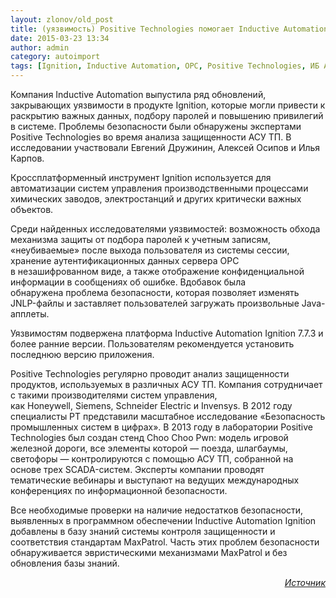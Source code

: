 ```yaml
---
layout: zlonov/old_post
title: (уязвимость) Positive Technologies помогает Inductive Automation устранить уязвимости
date: 2015-03-23 13:34
author: admin
category: autoimport
tags: [Ignition, Inductive Automation, OPC, Positive Technologies, ИБ АСУ ТП, КВО, уязвимости, химическая промышленность, электростанция]
---
```

Компания Inductive Automation выпустила ряд обновлений, закрывающих уязвимости в продукте Ignition, которые могли привести к раскрытию важных данных, подбору паролей и повышению привилегий в системе. Проблемы безопасности были обнаружены экспертами Positive Technologies во время анализа защищенности АСУ ТП. В исследовании участвовали Евгений Дружинин, Алексей Осипов и Илья Карпов.

Кроссплатформенный инструмент Ignition используется для автоматизации систем управления производственными процессами химических заводов, электростанций и других критически важных объектов.

Среди найденных исследователями уязвимостей: возможность обхода механизма защиты от подбора паролей к учетным записям, «неубиваемые» после выхода пользователя из системы сессии, хранение аутентификационных данных сервера OPC в незашифрованном виде, а также отображение конфиденциальной информации в сообщениях об ошибке. Вдобавок была обнаружена проблема безопасности, которая позволяет изменять JNLP-файлы и заставляет пользователей загружать произвольные Java-апплеты.

Уязвимостям подвержена платформа Inductive Automation Ignition 7.7.3 и более ранние версии. Пользователям рекомендуется установить последнюю версию приложения.

Positive Technologies регулярно проводит анализ защищенности продуктов, используемых в различных АСУ ТП. Компания сотрудничает с такими производителями систем управления, как Honeywell, Siemens, Schneider Electric и Invensys. В 2012 году специалисты PT представили масштабное исследование «Безопасность промышленных систем в цифрах». В 2013 году в лаборатории Positive Technologies был создан стенд Choo Choo Pwn: модель игровой железной дороги, все элементы которой — поезда, шлагбаумы, светофоры — контролируются с помощью АСУ ТП, собранной на основе трех SCADA-систем. Эксперты компании проводят тематические вебинары и выступают на ведущих международных конференциях по информационной безопасности.

Все необходимые проверки на наличие недостатков безопасности, выявленных в программном обеспечении Inductive Automation Ignition добавлены в базу знаний системы контроля защищенности и соответствия стандартам MaxPatrol. Часть этих проблем безопасности обнаруживается эвристическими механизмами MaxPatrol и без обновления базы знаний.
<p style="text-align: right;"><em><a href="http://www.ptsecurity.ru/about/news/40534/" target="_blank">Источник</a></em>
